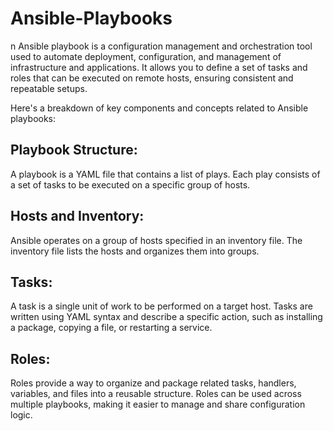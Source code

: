 # Ansible-Playbooks
n Ansible playbook is a configuration management and orchestration tool used to automate deployment, configuration, and management of infrastructure and applications. It allows you to define a set of tasks and roles that can be executed on remote hosts, ensuring consistent and repeatable setups.

Here's a breakdown of key components and concepts related to Ansible playbooks:

## Playbook Structure:

A playbook is a YAML file that contains a list of plays.
Each play consists of a set of tasks to be executed on a specific group of hosts.

## Hosts and Inventory:

Ansible operates on a group of hosts specified in an inventory file.
The inventory file lists the hosts and organizes them into groups.

## Tasks:

A task is a single unit of work to be performed on a target host.
Tasks are written using YAML syntax and describe a specific action, such as installing a package, copying a file, or restarting a service.

## Roles:

Roles provide a way to organize and package related tasks, handlers, variables, and files into a reusable structure.
Roles can be used across multiple playbooks, making it easier to manage and share configuration logic.
